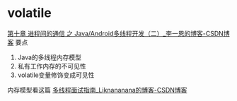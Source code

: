 # volatile
[第十章 进程间的通信 之 Java/Android多线程开发（二）_李一恩的博客-CSDN博客](https://blog.csdn.net/qq_29966203/article/details/95852018)
要点

1. Java的多线程内存模型
2. 私有工作内存的不可见性
3. volatile变量修饰变成可见性

内存模型看这篇
[多线程面试指南_Liknananana的博客-CSDN博客](https://blog.csdn.net/weixin_45882303/article/details/126210015)
